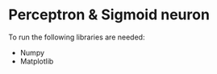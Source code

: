 Perceptron & Sigmoid neuron
===========================

To run the following libraries are needed:

* Numpy
* Matplotlib
